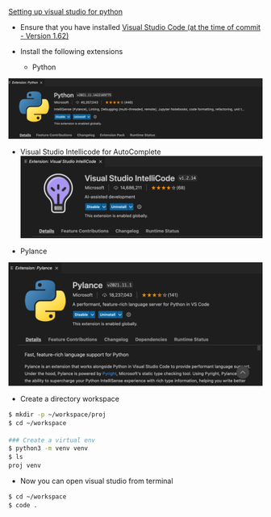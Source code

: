 [Setting up visual studio for python](https://code.visualstudio.com/docs/python/python-tutorial)


- Ensure that you have installed [Visual Studio Code (at the time of commit - Version 1.62)](https://visualstudio.microsoft.com/downloads/)

- Install the following extensions

  - Python

![](.images/python-extension.png)


  - Visual Studio Intellicode for AutoComplete 
![](.images/visual-studio-intellicode.png)

  - Pylance

![](.images/pylance.png)


- Create a directory workspace

```bash
$ mkdir -p ~/workspace/proj
$ cd ~/workspace

### Create a virtual env
$ python3 -m venv venv
$ ls
proj venv
```


- Now you can open visual studio from terminal 

```bash
$ cd ~/workspace
$ code .
```